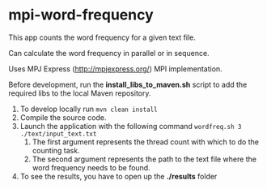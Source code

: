 # mpi-word-frequency

This app counts the word frequency for a given text file.

Can calculate the word frequency in parallel or in sequence.

Uses MPJ Express (http://mpjexpress.org/) MPI implementation.

Before development, run the **install_libs_to_maven.sh** script 
to add the required libs to the local Maven repository. 

1) To develop locally run `mvn clean install`
2) Compile the source code.
3) Launch the application with the following command `wordfreq.sh 3 ./text/input_text.txt`
   1) The first argument represents the thread count with which to do the counting task.
   2) The second argument represents the path to the text file where the word frequency needs to be found.
4) To see the results, you have to open up the **./results** folder